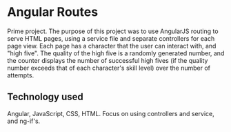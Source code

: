 # Angular Routes
Prime project. The purpose of this project was to use AngularJS routing to serve HTML pages, using a service file and separate controllers for each page view. Each page has a character that the user can interact with, and "high five". The quality of the high five is a randomly generated number, and the counter displays the number of successful high fives (if the quality number exceeds that of each character's skill level) over the number of attempts.

## Technology used
Angular, JavaScript, CSS, HTML. Focus on using controllers and service, and ng-if's.